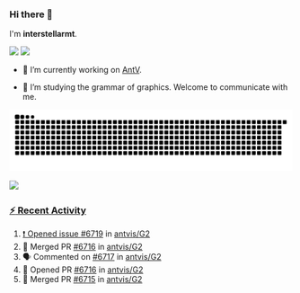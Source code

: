 ### Hi there 👋

I'm **interstellarmt**.

[![](https://img.shields.io/endpoint?url=https://awards.antv.vision/interstellarmt-g2-contributor.json)](https://github.com/antvis/g2)
[![](https://img.shields.io/endpoint?url=https://awards.antv.vision/interstellarmt-gpt-vis-contributor.json)](https://github.com/antvis/gpt-vis)

- 🔭 I’m currently working on [AntV](https://github.com/antvis).

- 📖 I’m studying the grammar of graphics. Welcome to communicate with me.

![](https://raw.githubusercontent.com/interstellarmt/interstellarmt/refs/heads/output/github-contribution-grid-snake.svg)
<div>
  <a href="https://github.com/interstellarmt">
  <img height="180em" src="https://github-readme-stats-eight-theta.vercel.app/api?username=interstellarmt&show_icons=true&include_all_commits=true&count_private=true&theme=tokyonight"/>
</div>
    
### :zap: Recent Activity

<!--START_SECTION:activity-->
1. ❗ Opened issue [#6719](https://github.com/antvis/G2/issues/6719) in [antvis/G2](https://github.com/antvis/G2)
2. 🎉 Merged PR [#6716](https://github.com/antvis/G2/pull/6716) in [antvis/G2](https://github.com/antvis/G2)
3. 🗣 Commented on [#6717](https://github.com/antvis/G2/pull/6717#issuecomment-2760249752) in [antvis/G2](https://github.com/antvis/G2)
4. 💪 Opened PR [#6716](https://github.com/antvis/G2/pull/6716) in [antvis/G2](https://github.com/antvis/G2)
5. 🎉 Merged PR [#6715](https://github.com/antvis/G2/pull/6715) in [antvis/G2](https://github.com/antvis/G2)
<!--END_SECTION:activity-->

